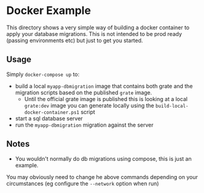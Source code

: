 # Docker Example

This directory shows a very simple way of building a docker container to apply your database migrations.  This is not intended to be prod ready (passing environments etc) but just to get you started.

## Usage

Simply `docker-compose up` to:
- build a local `myapp-dbmigration` image that contains both grate and the migration scripts based on the published `grate` image.
    - Until the official grate image is published this is looking at a local `grate:dev` image you can generate locally using the `build-local-docker-container.ps1` script
- start a sql database server
- run the `myapp-dbmigration` migration against the server

## Notes

- You wouldn't normally do db migrations using compose, this is just an example.

You may obviously need to change he above commands depending on your circumstances (eg configure the `--network` option when run)